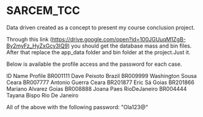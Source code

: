 # SARCEM_TCC
Data driven created as a concept to present my course conclusion project.

Through this link (https://drive.google.com/open?id=100JGUuqM1ZgB-By2myFz_HyZxGcy3IQ9) you should get the database mass and bin files.
After that replace the app_data folder and bin folder at the project.Just it.

Below is available the profile access and the password for each case.

ID			  Name				      Profile
BR001111	Dave Peixoto		  Brazil
BR009999	Washington Sousa	Ceara
BR007777	Antonio Guerra		Ceara
BR201877	Eric Sá				    Goias
BR201866	Mariano Alvarez		Goias
BR008888	Joana Paes			  RioDeJaneiro
BR004444	Tayana Bispo		  Rio De Janeiro

All of the above with the following password: "Ola123@"
